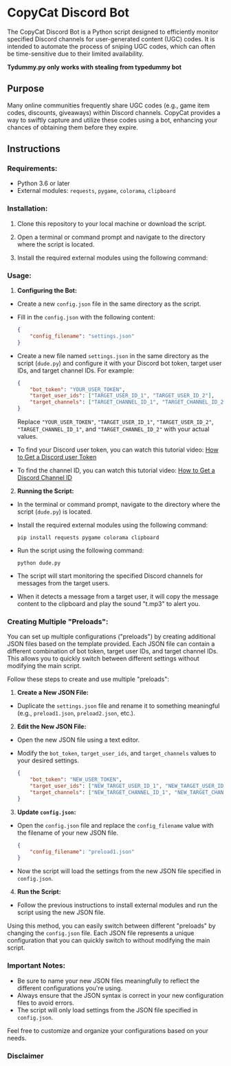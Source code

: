 # CopyCat Discord Bot

The CopyCat Discord Bot is a Python script designed to efficiently monitor specified Discord channels for user-generated content (UGC) codes. It is intended to automate the process of sniping UGC codes, which can often be time-sensitive due to their limited availability.


**Tydummy.py only works with stealing from typedummy bot**

## Purpose

Many online communities frequently share UGC codes (e.g., game item codes, discounts, giveaways) within Discord channels. CopyCat provides a way to swiftly capture and utilize these codes using a bot, enhancing your chances of obtaining them before they expire.

## Instructions

### Requirements:

- Python 3.6 or later
- External modules: `requests`, `pygame`, `colorama`, `clipboard`

### Installation:

1. Clone this repository to your local machine or download the script.

2. Open a terminal or command prompt and navigate to the directory where the script is located.

3. Install the required external modules using the following command:


### Usage:

1. **Configuring the Bot:**

- Create a new `config.json` file in the same directory as the script.
- Fill in the `config.json` with the following content:

  ```json
  {
      "config_filename": "settings.json"
  }
  ```

- Create a new file named `settings.json` in the same directory as the script (`dude.py`) and configure it with your Discord bot token, target user IDs, and target channel IDs. For example:

  ```json
  {
      "bot_token": "YOUR_USER_TOKEN",
      "target_user_ids": ["TARGET_USER_ID_1", "TARGET_USER_ID_2"],
      "target_channels": ["TARGET_CHANNEL_ID_1", "TARGET_CHANNEL_ID_2"]
  }
  ```

  Replace `"YOUR_USER_TOKEN"`, `"TARGET_USER_ID_1"`, `"TARGET_USER_ID_2"`, `"TARGET_CHANNEL_ID_1"`, and `"TARGET_CHANNEL_ID_2"` with your actual values.

- To find your Discord user token, you can watch this tutorial video: [How to Get a Discord user Token](https://www.youtube.com/watch?v=YjiQ7CajAgg)
- To find the channel ID, you can watch this tutorial video: [How to Get a Discord Channel ID](https://www.youtube.com/watch?v=YEgFvgg7ZPI)

2. **Running the Script:**

- In the terminal or command prompt, navigate to the directory where the script (`dude.py`) is located.

- Install the required external modules using the following command:

  ```
  pip install requests pygame colorama clipboard
  ```

- Run the script using the following command:

  ```
  python dude.py
  ```

- The script will start monitoring the specified Discord channels for messages from the target users.
- When it detects a message from a target user, it will copy the message content to the clipboard and play the sound "t.mp3" to alert you.

### Creating Multiple "Preloads":

You can set up multiple configurations ("preloads") by creating additional JSON files based on the template provided. Each JSON file can contain a different combination of bot token, target user IDs, and target channel IDs. This allows you to quickly switch between different settings without modifying the main script.

Follow these steps to create and use multiple "preloads":

1. **Create a New JSON File:**

- Duplicate the `settings.json` file and rename it to something meaningful (e.g., `preload1.json`, `preload2.json`, etc.).

2. **Edit the New JSON File:**

- Open the new JSON file using a text editor.
- Modify the `bot_token`, `target_user_ids`, and `target_channels` values to your desired settings.

  ```json
  {
      "bot_token": "NEW_USER_TOKEN",
      "target_user_ids": ["NEW_TARGET_USER_ID_1", "NEW_TARGET_USER_ID_2"],
      "target_channels": ["NEW_TARGET_CHANNEL_ID_1", "NEW_TARGET_CHANNEL_ID_2"]
  }
  ```

3. **Update `config.json`:**

- Open the `config.json` file and replace the `config_filename` value with the filename of your new JSON file.

  ```json
  {
      "config_filename": "preload1.json"
  }
  ```

- Now the script will load the settings from the new JSON file specified in `config.json`.

4. **Run the Script:**

- Follow the previous instructions to install external modules and run the script using the new JSON file.

Using this method, you can easily switch between different "preloads" by changing the `config.json` file. Each JSON file represents a unique configuration that you can quickly switch to without modifying the main script.

### Important Notes:

- Be sure to name your new JSON files meaningfully to reflect the different configurations you're using.
- Always ensure that the JSON syntax is correct in your new configuration files to avoid errors.
- The script will only load settings from the JSON file specified in `config.json`.

Feel free to customize and organize your configurations based on your needs.

### Disclaimer
